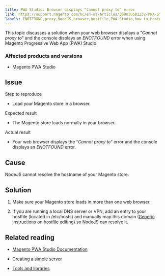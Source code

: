 ```yaml
---
title: PWA Studio: Browser displays “Cannot proxy to“ error
link: https://support.magento.com/hc/en-us/articles/360036581232-PWA-Studio-Browser-displays-Cannot-proxy-to-error
labels: ENOTFOUND,proxy,NodeJS,browser,hostfile,PWA Studio,how to,hostname
---
```


This topic discusses a solution when your web browser displays a "*Cannot proxy to*" and the console displays an *ENOTFOUND* error when using Magento Progressive Web App (PWA) Studio.

### Affected products and versions

* Magento PWA Studio

## Issue

Step to reproduce

* Load your Magento store in a browser.

Expected result

* The Magento store loads normally in your browser.

Actual result

* Your web browser displays the “*Cannot proxy to“* error and the console displays an *ENOTFOUND* error.

## Cause

NodeJS cannot resolve the hostname of your Magento store.

## Solution

1. Make sure your Magento store loads in more than one web browser.

1. If you are running a local DNS server or VPN, add an entry to your hostfile (located in /etc/hosts) and manually map this domain ([Generic instructions on hostfile editing](https://linuxize.com/post/how-to-edit-your-hosts-file/)) so NodeJS can resolve it.

## Related reading

* [Magento PWA Studio Documentation](https://magento.github.io/pwa-studio/)

* [Creating a simple server](https://magento.github.io/pwa-studio/tutorials/hello-upward/simple-server/)

* [Tools and libraries](https://magento.github.io/pwa-studio/technologies/tools-libraries/)

